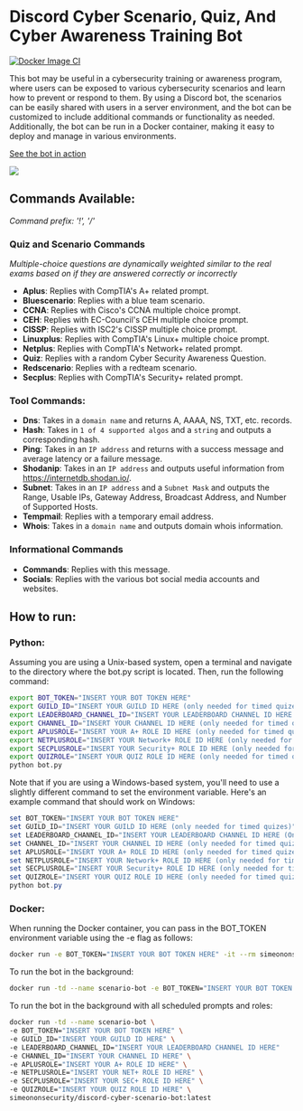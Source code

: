# Discord Cyber Scenario, Quiz, And Cyber Awareness Training Bot

[![Docker Image CI](https://github.com/simeononsecurity/discord-cyber-scenario-bot/actions/workflows/docker-image.yml/badge.svg)](https://github.com/simeononsecurity/discord-cyber-scenario-bot/actions/workflows/docker-image.yml)

This bot may be useful in a cybersecurity training or awareness program, where users can be exposed to various cybersecurity scenarios and learn how to prevent or respond to them. By using a Discord bot, the scenarios can be easily shared with users in a server environment, and the bot can be customized to include additional commands or functionality as needed. Additionally, the bot can be run in a Docker container, making it easy to deploy and manage in various environments.

[See the bot in action](https://discord.io/cybersentinels)

![](https://discord.io/cybersentinels/badge)

## Commands Available:
*Command prefix: '!', '/'*

### Quiz and Scenario Commands
*Multiple-choice questions are dynamically weighted similar to the real exams based on if they are answered correctly or incorrectly*
- **Aplus**: Replies with CompTIA's A+ related prompt.
- **Bluescenario**: Replies with a blue team scenario.
- **CCNA**: Replies with Cisco's CCNA multiple choice prompt.
- **CEH**: Replies with EC-Council's CEH multiple choice prompt.
- **CISSP**: Replies with ISC2's CISSP multiple choice prompt.
- **Linuxplus**: Replies with CompTIA's Linux+ multiple choice prompt.
- **Netplus**: Replies with CompTIA's Network+ related prompt.
- **Quiz**: Replies with a random Cyber Security Awareness Question.
- **Redscenario**: Replies with a redteam scenario.
- **Secplus**: Replies with CompTIA's Security+ related prompt.

### Tool Commands:
- **Dns**: Takes in a `domain name` and returns A, AAAA, NS, TXT, etc. records.
- **Hash**: Takes in `1 of 4 supported algos` and a `string` and outputs a corresponding hash.
- **Ping**: Takes in an `IP address` and returns with a success message and average latency or a failure message.
- **Shodanip**: Takes in an `IP address` and outputs useful information from https://internetdb.shodan.io/.
- **Subnet**: Takes in an `IP address` and a `Subnet Mask` and outputs the Range, Usable IPs, Gateway Address, Broadcast Address, and Number of Supported Hosts.
- **Tempmail**: Replies with a temporary email address.
- **Whois**: Takes in a `domain name` and outputs domain whois information.

### Informational Commands
- **Commands**: Replies with this message.
- **Socials**: Replies with the various bot social media accounts and websites.

## How to run:
### Python:
Assuming you are using a Unix-based system, open a terminal and navigate to the directory where the bot.py script is located. Then, run the following command:
```bash
export BOT_TOKEN="INSERT YOUR BOT TOKEN HERE"
export GUILD_ID="INSERT YOUR GUILD ID HERE (only needed for timed quizes and leaderboard)"
export LEADERBOARD_CHANNEL_ID="INSERT YOUR LEADERBOARD CHANNEL ID HERE (Only needed for leaderboard for prompts)" 
export CHANNEL_ID="INSERT YOUR CHANNEL ID HERE (only needed for timed quizes)"
export APLUSROLE="INSERT YOUR A+ ROLE ID HERE (only needed for timed quizes)"
export NETPLUSROLE="INSERT YOUR Network+ ROLE ID HERE (only needed for timed quizes)"
export SECPLUSROLE="INSERT YOUR Security+ ROLE ID HERE (only needed for timed quizes)"
export QUIZROLE="INSERT YOUR QUIZ ROLE ID HERE (only needed for timed quizes)"
python bot.py
```
Note that if you are using a Windows-based system, you'll need to use a slightly different command to set the environment variable. Here's an example command that should work on Windows:
```powershell
set BOT_TOKEN="INSERT YOUR BOT TOKEN HERE"
set GUILD_ID="INSERT YOUR GUILD ID HERE (only needed for timed quizes)"
set LEADERBOARD_CHANNEL_ID="INSERT YOUR LEADERBOARD CHANNEL ID HERE (Only needed for leaderboard for prompts)" 
set CHANNEL_ID="INSERT YOUR CHANNEL ID HERE (only needed for timed quizes)"
set APLUSROLE="INSERT YOUR A+ ROLE ID HERE (only needed for timed quizes)"
set NETPLUSROLE="INSERT YOUR Network+ ROLE ID HERE (only needed for timed quizes)"
set SECPLUSROLE="INSERT YOUR Security+ ROLE ID HERE (only needed for timed quizes)"
set QUIZROLE="INSERT YOUR QUIZ ROLE ID HERE (only needed for timed quizes)"
python bot.py
```
### Docker:
When running the Docker container, you can pass in the BOT_TOKEN environment variable using the -e flag as follows:

```bash
docker run -e BOT_TOKEN="INSERT YOUR BOT TOKEN HERE" -it --rm simeononsecurity/discord-cyber-scenario-bot:latest
```

To run the bot in the background:
```bash
docker run -td --name scenario-bot -e BOT_TOKEN="INSERT YOUR BOT TOKEN HERE" simeononsecurity/discord-cyber-scenario-bot:latest
```

To run the bot in the background with all scheduled prompts and roles:
```bash
docker run -td --name scenario-bot \
-e BOT_TOKEN="INSERT YOUR BOT TOKEN HERE" \
-e GUILD_ID="INSERT YOUR GUILD ID HERE" \
-e LEADERBOARD_CHANNEL_ID="INSERT YOUR LEADERBOARD CHANNEL ID HERE"
-e CHANNEL_ID="INSERT YOUR CHANNEL ID HERE" \
-e APLUSROLE="INSERT YOUR A+ ROLE ID HERE" \
-e NETPLUSROLE="INSERT YOUR NET+ ROLE ID HERE" \
-e SECPLUSROLE="INSERT YOUR SEC+ ROLE ID HERE" \
-e QUIZROLE="INSERT YOUR QUIZ ROLE ID HERE" \
simeononsecurity/discord-cyber-scenario-bot:latest
```
